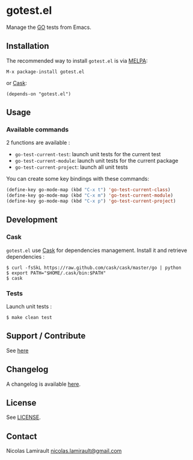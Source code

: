 # gotest.el

Manage the [GO](http://golang.org) tests from Emacs.

## Installation

The recommended way to install ``gotest.el`` is via [MELPA](http://melpa.milkbox.net/):

    M-x package-install gotest.el

or [Cask](https://github.com/cask/cask):

	(depends-on "gotest.el")


## Usage

### Available commands

2 functions are available :
* `go-test-current-test`: launch unit tests for the current test
* `go-test-current-module`: launch unit tests for the current package
* `go-test-current-project`: launch all unit tests

You can create some key bindings with these commands:

```lisp
(define-key go-mode-map (kbd "C-x t") 'go-test-current-class)
(define-key go-mode-map (kbd "C-x m") 'go-test-current-module)
(define-key go-mode-map (kbd "C-x p") 'go-test-current-project)
```

## Development

### Cask

``gotest.el`` use [Cask](https://github.com/cask/cask) for dependencies
management. Install it and retrieve dependencies :

    $ curl -fsSkL https://raw.github.com/cask/cask/master/go | python
    $ export PATH="$HOME/.cask/bin:$PATH"
    $ cask


### Tests

Launch unit tests :

    $ make clean test


## Support / Contribute

See [here](CONTRIBUTING.md)



## Changelog

A changelog is available [here](ChangeLog.md).


## License

See [LICENSE](LICENSE).


## Contact

Nicolas Lamirault <nicolas.lamirault@gmail.com>
